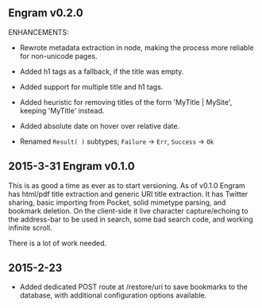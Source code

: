 
Engram v0.2.0
-------------------------------------------------

ENHANCEMENTS:

* Rewrote metadata extraction in node, making the process more reliable for non-unicode pages.

* Added h1 tags as a fallback, if the title was empty.

* Added support for multiple title and h1 tags.

* Added heuristic for removing titles of the form 'MyTitle | MySite', keeping 'MyTitle' instead.

* Added absolute date on hover over relative date.

* Renamed `Result( )` subtypes; `Failure` -> `Err`, `Success` -> `Ok`





2015-3-31
Engram v0.1.0
-------------------------------------------------

This is as good a time as ever as to start versioning. As of v0.1.0 Engram has 
html/pdf title extraction and generic URI title extraction. It has Twitter sharing, basic importing from Pocket, solid mimetype parsing, and bookmark deletion. On the client-side it live character capture/echoing to the address-bar to be used in search, some bad search code, and working infinite scroll.

There is a lot of work needed.




2015-2-23
-------------------------------------------------

* Added dedicated POST route at /restore/uri to save bookmarks to the database,
with additional configuration options available.
